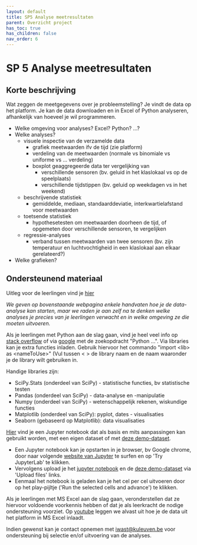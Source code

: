 ```yaml
---
layout: default
title: SP5 Analyse meetresultaten
parent: Overzicht project
has_toc: true
has_children: false
nav_order: 6
---
```


# SP 5 Analyse meetresultaten

## Korte beschrijving

Wat zeggen de meetgegevens over je probleemstelling?
Je vindt de data op het platform. Je kan de data downloaden en in Excel of Python analyseren, afhankelijk van hoeveel je wil programmeren.
* Welke omgeving voor analyses? Excel? Python? ...?
* Welke analyses? 
    * visuele inspectie van de verzamelde data 
        * grafiek meetwaarden ifv de tijd (zie platform)
        * verdeling van de meetwaarden (normale vs binomiale vs uniforme vs ... verdeling)
        * boxplot geaggregeerde data ter vergelijking van 
            * verschillende sensoren (bv. geluid in het klaslokaal vs op de speelplaats)
            * verschillende tijdstippen (bv. geluid op weekdagen vs in het weekend)
    * beschrijvende statistiek
        * gemiddelde, mediaan, standaarddeviatie, interkwartielafstand voor meetwaarden
    * toetsende statistiek
        * hypothesetesten om meetwaarden doorheen de tijd, of opgemeten door verschillende sensoren, te vergelijken
    * regressie-analyses
        * verband tussen meetwaarden van twee sensoren (bv. zijn temperatuur en luchtvochtigheid in een klaslokaal aan elkaar gerelateerd?)
* Welke grafieken?

## Ondersteunend materiaal
Uitleg voor de leerlingen vind je [hier](https://dramco-iwast.github.io/handleiding-voor-leerlingen/SP5/analyse.html)

_We geven op bovenstaande webpagina enkele handvaten hoe je de data-analyse kan starten, maar we raden je aan zelf na te denken welke analyses je precies van je leerlingen verwacht en in welke omgeving ze die moeten uitvoeren._

Als je leerlingen met Python aan de slag gaan, vind je heel veel info op [stack overflow](https://stackoverflow.com/) of via [google](https://www.google.com/) met de zoekopdracht "Python ...".
Via libraries kan je extra functies inladen. Gebruik hiervoor het commando "import \<lib\> as \<nameToUse\>" (Vul tussen \< \> de library naam en de naam waaronder je de library wilt gebruiken in.

Handige libraries zijn:
* SciPy.Stats (onderdeel van SciPy) - statistische functies, bv statistische testen
* Pandas (onderdeel van SciPy) - data-analyse en -manipulatie
* Numpy (onderdeel van SciPy) - wetenschappelijk rekenen, wiskundige functies
* Matplotlib (onderdeel van SciPy): pyplot, dates - visualisaties
* Seaborn (gebaseerd op Matplotlib): data visualisaties

[Hier](./../assets/files/demo_python/python_demo.ipynb) vind je een Jupyter notebook dat als basis en mits aanpassingen kan gebruikt worden, met een eigen dataset of met [deze demo-dataset](./../assets/files/demo_python/iwast-the-chamber-of-secrets.csv).
* Een Jupyter notebook kan je opstarten in je browser, bv Google chrome, door naar volgende [website van Jupyter](https://jupyter.org/try) te surfen en op 'Try JupyterLab' te klikken. 
* Vervolgens upload je het [jupyter notebook](./../assets/files/demo_python/python_demo.ipynb) en de [deze demo-dataset](./../assets/files/demo_python/iwast-the-chamber-of-secrets.csv) via 'Upload files' links. 
* Eenmaal het notebook is geladen kan je het cel per cel uitvoeren door op het play-pijltje ('Run the selected cells and advance') te klikken.

Als je leerlingen met MS Excel aan de slag gaan, veronderstellen dat ze hiervoor voldoende voorkennis hebben of dat je als leerkracht de nodige ondersteuning voorziet. Op [youtube](https://www.youtube.com/watch?v=6gvMOkCW0ug) leggen we alvast uit hoe je de data uit het platform in MS Excel inlaadt.

Indien gewenst kan je contact opnemen met iwast@kuleuven.be voor ondersteuning bij selectie en/of uitvoering van de analyses.
